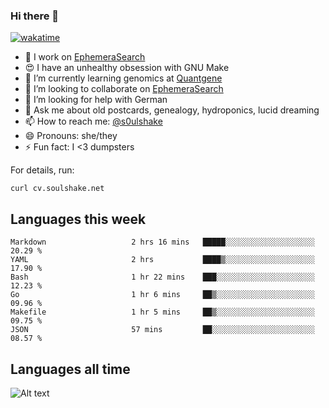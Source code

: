 ### Hi there 👋

[![wakatime](https://wakatime.com/badge/user/08339702-a231-40c4-8838-d449bd2ff951.svg)](https://wakatime.com/@08339702-a231-40c4-8838-d449bd2ff951)

<!--
**soulshake/soulshake** is a ✨ _special_ ✨ repository because its `README.md` (this file) appears on your GitHub profile.

Here are some ideas to get you started:

- 🔭 I’m currently working on ...
- 🌱 I’m currently learning ...
- 👯 I’m looking to collaborate on ...
- 🤔 I’m looking for help with ...
- 💬 Ask me about ...
- 📫 How to reach me: ...
- 😄 Pronouns: ...
- ⚡ Fun fact: ...
-->


- 🔭 I work on [EphemeraSearch](https://www.ephemerasearch.com/)
- 😍 I have an unhealthy obsession with GNU Make
- :dna: I’m currently learning genomics at [Quantgene](https://www.quantgene.com/)
- 👯 I’m looking to collaborate on [EphemeraSearch](https://www.ephemerasearch.com/)
- 🤔 I’m looking for help with German
- 💬 Ask me about old postcards, genealogy, hydroponics, lucid dreaming
- 📫 How to reach me: [@s0ulshake](https://twitter.com/soulshake)
- 😄 Pronouns: she/they
- ⚡ Fun fact: I <3 dumpsters

For details, run:

```
curl cv.soulshake.net
```

## Languages this week

<!--START_SECTION:waka-->

```text
Markdown                   2 hrs 16 mins   █████░░░░░░░░░░░░░░░░░░░░   20.29 %
YAML                       2 hrs           ████▒░░░░░░░░░░░░░░░░░░░░   17.90 %
Bash                       1 hr 22 mins    ███░░░░░░░░░░░░░░░░░░░░░░   12.23 %
Go                         1 hr 6 mins     ██▒░░░░░░░░░░░░░░░░░░░░░░   09.96 %
Makefile                   1 hr 5 mins     ██▒░░░░░░░░░░░░░░░░░░░░░░   09.75 %
JSON                       57 mins         ██░░░░░░░░░░░░░░░░░░░░░░░   08.57 %
```

<!--END_SECTION:waka-->

## Languages all time
![Alt text](https://wakatime.com/share/@aj/6aa10b67-a5e9-4fb1-acaf-8692f4385172.svg)
